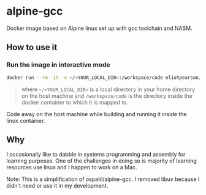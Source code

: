 # alpine-gcc

Docker image based on Alpine linux set up with gcc toolchain and NASM.

## How to use it

### Run the image in interactive mode

```sh
docker run --rm -it -v ~/<YOUR_LOCAL_DIR>:/workspace/code eliotpearson/alpine-gcc bash
```

> where `~/<YOUR_LOCAL_DIR>` is a local directory in your home directory on the host machine
and `/workspace/code` is the directory inside the docker container to which it is mapped to.

Code away on the host machine while building and running it inside the linux container.

## Why

I occasionally like to dabble in systems programming and assembly for learning purposes. One of the challenges in doing so is majority of learning resources use linux and I happen to work on a Mac.

Note: This is a simplification of ospatil/alpine-gcc. I removed libuv because I
didn't need or use it in my development.
